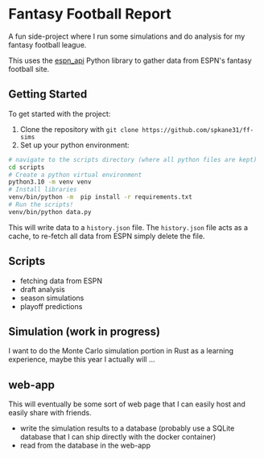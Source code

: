 # Fantasy Football Report

A fun side-project where I run some simulations and do analysis for my fantasy football league.

This uses the [espn_api](https://github.com/cwendt/espn-api) Python library to gather data from ESPN's fantasy football site.

## Getting Started

To get started with the project:

1. Clone the repository with `git clone https://github.com/spkane31/ff-sims`
1. Set up your python environment:

```sh
# navigate to the scripts directory (where all python files are kept)
cd scripts
# Create a python virtual environment
python3.10 -m venv venv
# Install libraries
venv/bin/python -m  pip install -r requirements.txt
# Run the scripts!
venv/bin/python data.py
```

This will write data to a `history.json` file. The `history.json`  file acts as a cache, to re-fetch all data from ESPN simply delete the file.

## Scripts

* fetching data from ESPN
* draft analysis
* season simulations
* playoff predictions

## Simulation (work in progress)

I want to do the Monte Carlo simulation portion in Rust as a learning experience, maybe this year I actually will ...

## web-app

This will eventually be some sort of web page that I can easily host and easily share with friends.

* write the simulation results to a database (probably use a SQLite database that I can ship directly with the docker container)
* read from the database in the web-app
